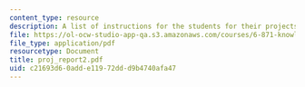 ```yaml
---
content_type: resource
description: A list of instructions for the students for their projects.
file: https://ol-ocw-studio-app-qa.s3.amazonaws.com/courses/6-871-knowledge-based-applications-systems-spring-2005/c21693d60adde11972ddd9b4740afa47_proj_report2.pdf
file_type: application/pdf
resourcetype: Document
title: proj_report2.pdf
uid: c21693d6-0add-e119-72dd-d9b4740afa47
---
```

